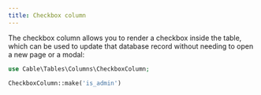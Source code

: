 ```yaml
---
title: Checkbox column
---
```


The checkbox column allows you to render a checkbox inside the table, which can be used to update that database record without needing to open a new page or a modal:

```php
use Cable\Tables\Columns\CheckboxColumn;

CheckboxColumn::make('is_admin')
```
